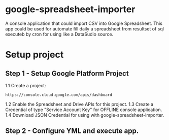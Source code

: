 # google-spreadsheet-importer

A console application that could import CSV into Google Spreadsheet.
This app could be used for automate fill daily a spreadsheet from resultset of sql executeb by cron for using like a DataSudio source.

# Setup project

## Step 1 - Setup Google Platform Project

1.1 Create a project:

    https://console.cloud.google.com/apis/dashboard

1.2 Enable the Spreadsheet and Drive APIs for this project.
1.3 Create a Credential of type "Service Account Key" for OFFLINE console application.
1.4 Download JSON Credential for using with google-spreadsheet-importer.

## Step 2 - Configure YML and execute app.






